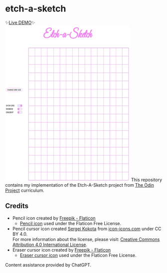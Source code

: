 # etch-a-sketch
✨[Live DEMO](https://elizabeth-github.github.io/etch-a-sketch/)✨  
<img src="https://github.com/Elizabeth-GitHub/etch-a-sketch/blob/main/images/sketchScreenshot.png" alt="calculator screenshot" width="400" height="500"> 
This repository contains my implementation of the Etch-A-Sketch project from [The Odin Project](https://www.theodinproject.com/) curriculum. 

## Credits

- Pencil icon created by [Freepik - Flaticon](https://www.flaticon.com/free-icons/draw)
  - [Pencil icon](https://www.flaticon.com/free-icon/pencil_603570?term=pencil&page=1&position=34&origin=tag&related_id=603570) used under the Flaticon Free License.
- Pencil cursor icon created [Sergei Kokota](https://icon-icons.com/users/jU68e8AK4V9vJWDuIDOsp/icon-sets/) from [icon-icons.com](https://icon-icons.com/icon/pencil/73996) under CC BY 4.0.  
For more information about the license, please visit: [Creative Commons Attribution 4.0 International License](https://creativecommons.org/licenses/by/4.0/#).
- Eraser cursor icon created by [Freepik - Flaticon](https://www.flaticon.com/free-icons/eraser)
  - [Eraser cursor icon](https://www.flaticon.com/free-icon/eraser_593398?term=eraser&page=1&position=81&origin=tag&related_id=593398) used under the Flaticon Free License.

Content assistance provided by ChatGPT.


